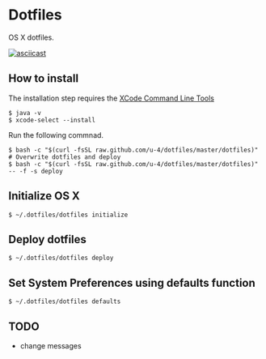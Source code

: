 # Dotfiles
OS X dotfiles.

[![asciicast](https://asciinema.org/a/47577.png)](https://asciinema.org/a/47577)

##  How to install
The installation step requires the [XCode Command Line Tools](https://developer.apple.com/downloads)

```
$ java -v
$ xcode-select --install
```

Run the following commnad.

```
$ bash -c "$(curl -fsSL raw.github.com/u-4/dotfiles/master/dotfiles)"
# Overwrite dotfiles and deploy
$ bash -c "$(curl -fsSL raw.github.com/u-4/dotfiles/master/dotfiles)" -- -f -s deploy
```

## Initialize OS X

```
$ ~/.dotfiles/dotfiles initialize
```

## Deploy dotfiles

```
$ ~/.dotfiles/dotfiles deploy
```


## Set System Preferences using defaults function

```
$ ~/.dotfiles/dotfiles defaults
```

## TODO
* change messages

